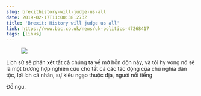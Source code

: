 ```yaml
---
slug: brexithistory-will-judge-us-all
date: 2019-02-17T11:00:38.273Z
title: 'Brexit: History will judge us all'
link: https://www.bbc.co.uk/news/uk-politics-47268417
tags: [links]
---
```



<figure>
  <img src="/images/2019-02-17-brexithistory-will-judge-us-all.jpeg">
</figure>

Lịch sử sẽ phán xét tất cả chúng ta về mớ hỗn độn này, và tôi hy vọng nó sẽ là một trường hợp nghiên cứu cho tất cả các tác động của chủ nghĩa dân tộc, lợi ích cá nhân, sự kiêu ngạo thuộc địa, người nổi tiếng

Đồ ngu.
